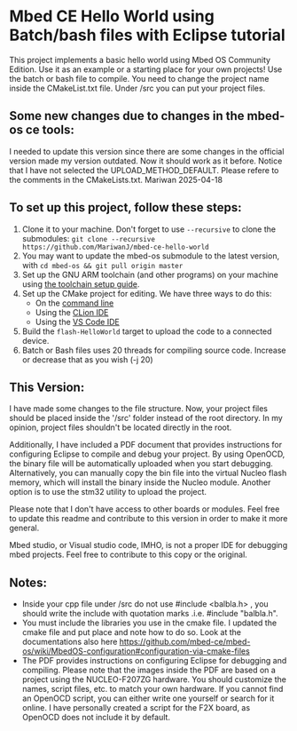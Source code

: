 # Mbed CE Hello World using Batch/bash files with Eclipse tutorial
This project implements a basic hello world using Mbed OS Community Edition.  Use it as an example or a starting place for your own projects!
Use the batch or bash file to compile. You need to change the project name inside the CMakeList.txt file. Under /src you can put your project files.

## Some new changes due to changes in the mbed-os ce tools: 
I needed to update this version since there are some changes in the official version made my version outdated. Now it should work as it before. 
Notice that I have not selected the UPLOAD_METHOD_DEFAULT. Please refere to the comments in the CMakeLists.txt.  Mariwan 2025-04-18

## To set up this project, follow these steps:

1. Clone it to your machine.  Don't forget to use `--recursive` to clone the submodules: `git clone --recursive https://github.com/MariwanJ/mbed-ce-hello-world `
2. You may want to update the mbed-os submodule to the latest version, with `cd mbed-os && git pull origin master`
3. Set up the GNU ARM toolchain (and other programs) on your machine using [the toolchain setup guide](https://github.com/mbed-ce/mbed-os/wiki/Toolchain-Setup-Guide).
4. Set up the CMake project for editing.  We have three ways to do this:
    - On the [command line](https://github.com/mbed-ce/mbed-os/wiki/Project-Setup:-Command-Line)
    - Using the [CLion IDE](https://github.com/mbed-ce/mbed-os/wiki/Project-Setup:-CLion)
    - Using the [VS Code IDE](https://github.com/mbed-ce/mbed-os/wiki/Project-Setup:-VS-Code)
5. Build the `flash-HelloWorld` target to upload the code to a connected device.
6. Batch or Bash files uses 20 threads for compiling source code. Increase or decrease that as you wish (-j 20)

## This Version: 

I have made some changes to the file structure. Now, your project files should be placed inside the '/src' folder instead of the root directory. In my opinion, project files shouldn't be located directly in the root.

Additionally, I have included a PDF document that provides instructions for configuring Eclipse to compile and debug your project. By using OpenOCD, the binary file will be automatically uploaded when you start debugging. Alternatively, you can manually copy the bin file into the virtual Nucleo flash memory, which will install the binary inside the Nucleo module. Another option is to use the stm32 utility to upload the project.

Please note that I don't have access to other boards or modules. Feel free to update this readme and contribute to this version in order to make it more general.

Mbed studio, or Visual studio code, IMHO, is not a proper IDE for debugging mbed projects. Feel free to contribute to this copy or the original. 

## Notes:
- Inside your cpp file under /src do not use #include <balbla.h> , you should write the include with quotation marks .i.e. #include "balbla.h".
- You must include the libraries you use in the cmake file. I updated the cmake file and put place and note how to do so. Look at the documentations also here https://github.com/mbed-ce/mbed-os/wiki/MbedOS-configuration#configuration-via-cmake-files
- The PDF provides instructions on configuring Eclipse for debugging and compiling. Please note that the images inside the PDF are based on a project using the NUCLEO-F207ZG hardware. You should customize the names, script files, etc. to match your own hardware. If you cannot find an OpenOCD script, you can either write one yourself or search for it online. I have personally created a script for the F2X board, as OpenOCD does not include it by default.
